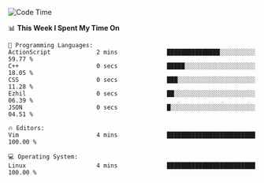 <!-- [![Top Langs](https://github-readme-stats.vercel.app/api/top-langs/?username=gagahsyuja&theme=dracula&hide_border=true&border_radius=7)](https://github.com/anuraghazra/github-readme-stats) -->

<!--START_SECTION:waka-->
![Code Time](http://img.shields.io/badge/Code%20Time-185%20hrs%2041%20mins-blue)

📊 **This Week I Spent My Time On** 

```text
💬 Programming Languages: 
ActionScript             2 mins              ███████████████░░░░░░░░░░   59.77 % 
C++                      0 secs              █████░░░░░░░░░░░░░░░░░░░░   18.05 % 
CSS                      0 secs              ███░░░░░░░░░░░░░░░░░░░░░░   11.28 % 
Ezhil                    0 secs              ██░░░░░░░░░░░░░░░░░░░░░░░   06.39 % 
JSON                     0 secs              █░░░░░░░░░░░░░░░░░░░░░░░░   04.51 % 

🔥 Editors: 
Vim                      4 mins              █████████████████████████   100.00 % 

💻 Operating System: 
Linux                    4 mins              █████████████████████████   100.00 % 
```


<!--END_SECTION:waka-->
